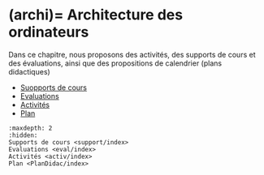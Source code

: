 (archi)=
Architecture des ordinateurs
===========================

Dans ce chapitre, nous proposons des activités, des supports de cours et des évaluations, ainsi que des propositions de calendrier (plans didactiques)

* [Suopports de cours](support/index)
* [Evaluations](eval/index)
* [Activités](activ/index)
* [Plan](PlanDidac/index)

```{toctree}
:maxdepth: 2
:hidden:
Supports de cours <support/index>
Evaluations <eval/index>
Activités <activ/index>
Plan <PlanDidac/index>
```